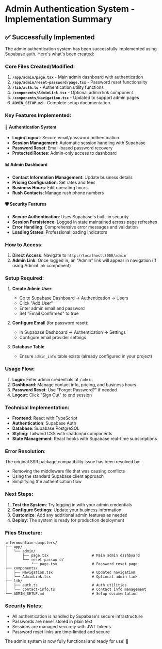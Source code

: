 # Admin Authentication System - Implementation Summary

## ✅ Successfully Implemented

The admin authentication system has been successfully implemented using Supabase auth. Here's what's been created:

### **Core Files Created/Modified:**

1. **`/app/admin/page.tsx`** - Main admin dashboard with authentication
2. **`/app/admin/reset-password/page.tsx`** - Password reset functionality
3. **`/lib/auth.ts`** - Authentication utility functions
4. **`/components/AdminLink.tsx`** - Optional admin link component
5. **`/components/Navigation.tsx`** - Updated to support admin pages
6. **`ADMIN_SETUP.md`** - Complete setup documentation

### **Key Features Implemented:**

#### 🔐 Authentication System
- **Login/Logout**: Secure email/password authentication
- **Session Management**: Automatic session handling with Supabase
- **Password Reset**: Email-based password recovery
- **Protected Routes**: Admin-only access to dashboard

#### 📊 Admin Dashboard
- **Contact Information Management**: Update business details
- **Pricing Configuration**: Set rates and fees
- **Business Hours**: Edit operating hours
- **Rush Contacts**: Manage rush phone numbers

#### 🛡️ Security Features
- **Secure Authentication**: Uses Supabase's built-in security
- **Session Persistence**: Logged in state maintained across page refreshes
- **Error Handling**: Comprehensive error messages and validation
- **Loading States**: Professional loading indicators

### **How to Access:**

1. **Direct Access**: Navigate to `http://localhost:3000/admin`
2. **Admin Link**: Once logged in, an "Admin" link will appear in navigation (if using AdminLink component)

### **Setup Required:**

1. **Create Admin User**:
   - Go to Supabase Dashboard → Authentication → Users
   - Click "Add User"
   - Enter admin email and password
   - Set "Email Confirmed" to true

2. **Configure Email** (for password reset):
   - In Supabase Dashboard → Authentication → Settings
   - Configure email provider settings

3. **Database Table**:
   - Ensure `admin_info` table exists (already configured in your project)

### **Usage Flow:**

1. **Login**: Enter admin credentials at `/admin`
2. **Dashboard**: Manage contact info, pricing, and business hours
3. **Password Reset**: Use "Forgot Password?" if needed
4. **Logout**: Click "Sign Out" to end session

### **Technical Implementation:**

- **Frontend**: React with TypeScript
- **Authentication**: Supabase Auth
- **Database**: Supabase PostgreSQL
- **Styling**: Tailwind CSS with shadcn/ui components
- **State Management**: React hooks with Supabase real-time subscriptions

### **Error Resolution:**

The original SSR package compatibility issue has been resolved by:
- Removing the middleware file that was causing conflicts
- Using the standard Supabase client approach
- Simplifying the authentication flow

### **Next Steps:**

1. **Test the System**: Try logging in with your admin credentials
2. **Configure Settings**: Update your business information
3. **Customize**: Add any additional admin features as needed
4. **Deploy**: The system is ready for production deployment

### **Files Structure:**

```
intermountain-dumpsters/
├── app/
│   └── admin/
│       ├── page.tsx                    # Main admin dashboard
│       └── reset-password/
│           └── page.tsx                # Password reset page
├── components/
│   ├── Navigation.tsx                  # Updated navigation
│   └── AdminLink.tsx                   # Optional admin link
├── lib/
│   ├── auth.ts                         # Auth utilities
│   └── contact-info.ts                 # Contact info management
└── ADMIN_SETUP.md                      # Setup documentation
```

### **Security Notes:**

- All authentication is handled by Supabase's secure infrastructure
- Passwords are never stored in plain text
- Sessions are managed securely with JWT tokens
- Password reset links are time-limited and secure

The admin system is now fully functional and ready for use! 🎉 